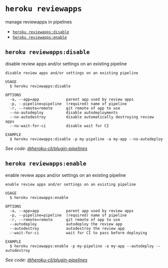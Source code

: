 `heroku reviewapps`
===================

manage reviewapps in pipelines

* [`heroku reviewapps:disable`](#heroku-reviewappsdisable)
* [`heroku reviewapps:enable`](#heroku-reviewappsenable)

## `heroku reviewapps:disable`

disable review apps and/or settings on an existing pipeline

```
disable review apps and/or settings on an existing pipeline

USAGE
  $ heroku reviewapps:disable

OPTIONS
  -a, --app=app            parent app used by review apps
  -p, --pipeline=pipeline  (required) name of pipeline
  -r, --remote=remote      git remote of app to use
  --no-autodeploy          disable autodeployments
  --no-autodestroy         disable automatically destroying review apps
  --no-wait-for-ci         disable wait for CI

EXAMPLE
  $ heroku reviewapps:disable -p my-pipeline -a my-app --no-autodeploy
```

_See code: [@heroku-cli/plugin-pipelines](https://github.com/heroku/cli/blob/v7.53.0/src/commands/reviewapps/disable.ts)_

## `heroku reviewapps:enable`

enable review apps and/or settings on an existing pipeline

```
enable review apps and/or settings on an existing pipeline

USAGE
  $ heroku reviewapps:enable

OPTIONS
  -a, --app=app            parent app used by review apps
  -p, --pipeline=pipeline  (required) name of pipeline
  -r, --remote=remote      git remote of app to use
  --autodeploy             autodeploy the review app
  --autodestroy            autodestroy the review app
  --wait-for-ci            wait for CI to pass before deploying

EXAMPLE
  $ heroku reviewapps:enable -p my-pipeline -a my-app --autodeploy --autodestroy
```

_See code: [@heroku-cli/plugin-pipelines](https://github.com/heroku/cli/blob/v7.53.0/src/commands/reviewapps/enable.ts)_
